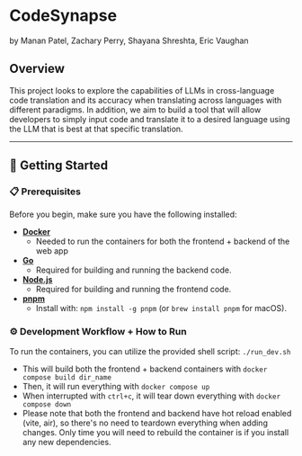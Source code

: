 # CodeSynapse
by Manan Patel, Zachary Perry, Shayana Shreshta, Eric Vaughan

## Overview

This project looks to explore the capabilities of LLMs in cross-language code translation and its accuracy when translating across languages with different paradigms. In addition, we aim to build a tool that will allow developers to simply input code and translate it to a desired language using the LLM that is best at that specific translation.

---

## 🚀 Getting Started


### 📋 Prerequisites
Before you begin, make sure you have the following installed:
- **[Docker](https://www.docker.com/products/docker-desktop)**
  - Needed to run the containers for both the frontend + backend of the web app
- **[Go](https://golang.org/dl/)**
  - Required for building and running the backend code.
- **[Node.js](https://nodejs.org/en/download/)**
  - Required for building and running the frontend code.
- **[pnpm](https://pnpm.io/)**
  - Install with: `npm install -g pnpm` (or `brew install pnpm` for macOS).

### ⚙️ Development Workflow + How to Run
To run the containers, you can utilize the provided shell script: `./run_dev.sh`
- This will build both the frontend + backend containers with `docker compose build dir_name`
- Then, it will run everything with `docker compose up`
- When interrupted with `ctrl+c`, it will tear down everything with `docker compose down`
- Please note that both the frontend and backend have hot reload enabled (vite, air), so there's no need to teardown everything when adding changes. Only time you will need to rebuild the container is if you install any new dependencies. 
